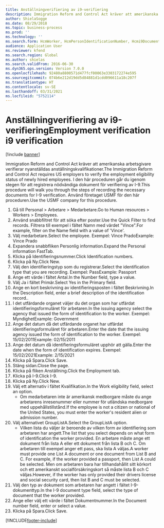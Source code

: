 ```yaml
---
title: Anställningverifiering av i9-verifiering
description: Immigration Reform and Control Act kräver att amerikanska arbetsgivare verifierar nyanställdas anställningskvalifikationer.
author: ShielaSogge
ms.date: 08/29/2018
ms.topic: business-process
ms.prod: ''
ms.technology: ''
ms.search.form: HcmWorker, HcmPersonIdentificationNumber, Hcmi9Document
audience: Application User
ms.reviewer: kfend
ms.search.region: Global
ms.author: shielas
ms.search.validFrom: 2016-06-30
ms.dyn365.ops.version: Version 7.0.0
ms.openlocfilehash: 92480a8800571d477fcf00063e3303172274e595
ms.sourcegitcommit: 074b6e212d19dd5d84881d1cdd096611a18c207f
ms.translationtype: HT
ms.contentlocale: sv-SE
ms.lasthandoff: 03/31/2021
ms.locfileid: "5752114"
---
```

# <a name="employment-verification-i9-verification"></a><span data-ttu-id="3fb36-103">Anställningverifiering av i9-verifiering</span><span class="sxs-lookup"><span data-stu-id="3fb36-103">Employment verification i9 verification</span></span>

[!include [banner](../../../includes/banner.md)]

<span data-ttu-id="3fb36-104">Immigration Reform and Control Act kräver att amerikanska arbetsgivare verifierar nyanställdas anställningskvalifikationer.</span><span class="sxs-lookup"><span data-stu-id="3fb36-104">The Immigration Reform and Control Act requires US employers to verify the employment eligibility status of newly hired employees.</span></span> <span data-ttu-id="3fb36-105">I den här proceduren går du igenom stegen för att registrera nödvändiga dokument för verifiering av I-9.</span><span class="sxs-lookup"><span data-stu-id="3fb36-105">This procedure will walk you through the steps of recording the necessary documents for I-9 verification.</span></span> <span data-ttu-id="3fb36-106">Använd företaget USMF för den här proceduren.</span><span class="sxs-lookup"><span data-stu-id="3fb36-106">Use the USMF company for this procedure.</span></span>

1. <span data-ttu-id="3fb36-107">Gå till Personal > Arbetare > Medarbetare.</span><span class="sxs-lookup"><span data-stu-id="3fb36-107">Go to Human resources > Workers > Employees.</span></span>
2. <span data-ttu-id="3fb36-108">Använd snabbfiltret för att söka efter poster.</span><span class="sxs-lookup"><span data-stu-id="3fb36-108">Use the Quick Filter to find records.</span></span> <span data-ttu-id="3fb36-109">Filtrera till exempel i fältet Namn med värdet "Vince".</span><span class="sxs-lookup"><span data-stu-id="3fb36-109">For example, filter on the Name field with a value of 'Vince'.</span></span>
3. <span data-ttu-id="3fb36-110">Välj medarbetare.</span><span class="sxs-lookup"><span data-stu-id="3fb36-110">Select the employee.</span></span> <span data-ttu-id="3fb36-111">Exempel: Vince Prado</span><span class="sxs-lookup"><span data-stu-id="3fb36-111">Example: Vince Prado</span></span>
4. <span data-ttu-id="3fb36-112">Expandera snabbfliken Personlig information.</span><span class="sxs-lookup"><span data-stu-id="3fb36-112">Expand the Personal information FastTab.</span></span>
5. <span data-ttu-id="3fb36-113">Klicka på Identifieringsnummer.</span><span class="sxs-lookup"><span data-stu-id="3fb36-113">Click Identification numbers.</span></span>
6. <span data-ttu-id="3fb36-114">Klicka på Ny.</span><span class="sxs-lookup"><span data-stu-id="3fb36-114">Click New.</span></span>
7. <span data-ttu-id="3fb36-115">Välj den identifieringstyp som du registrerar.</span><span class="sxs-lookup"><span data-stu-id="3fb36-115">Select the identification type that you are recording.</span></span> <span data-ttu-id="3fb36-116">Exempel: Pass</span><span class="sxs-lookup"><span data-stu-id="3fb36-116">Example: Passport</span></span>
8. <span data-ttu-id="3fb36-117">Ange ett värde i fältet Antal.</span><span class="sxs-lookup"><span data-stu-id="3fb36-117">In the Number field, type a value.</span></span>
9. <span data-ttu-id="3fb36-118">Välj Ja i fältet Primär.</span><span class="sxs-lookup"><span data-stu-id="3fb36-118">Select Yes in the Primary field.</span></span>
10. <span data-ttu-id="3fb36-119">Ange en kort beskrivning av identifieringsposten i fältet Beskrivning.</span><span class="sxs-lookup"><span data-stu-id="3fb36-119">In the Description field, enter a brief description of the identification record..</span></span>
11. <span data-ttu-id="3fb36-120">I det utfärdande organet väljer du det organ som har utfärdat identifieringsformuläret för arbetaren.</span><span class="sxs-lookup"><span data-stu-id="3fb36-120">In the issuing agency select the agency that issued the form of identification to the worker.</span></span> <span data-ttu-id="3fb36-121">Exempel: Myndighet</span><span class="sxs-lookup"><span data-stu-id="3fb36-121">Example: Government</span></span>
12. <span data-ttu-id="3fb36-122">Ange det datum då det utfärdande organet har utfärdat identifieringsformuläret för arbetaren.</span><span class="sxs-lookup"><span data-stu-id="3fb36-122">Enter the date that the issuing agency issued the form of identification to the worker.</span></span> <span data-ttu-id="3fb36-123">Exempel: 15/02/2011</span><span class="sxs-lookup"><span data-stu-id="3fb36-123">Example: 02/15/2011</span></span>
13. <span data-ttu-id="3fb36-124">Ange det datum då identifieringsformuläret upphör att gälla.</span><span class="sxs-lookup"><span data-stu-id="3fb36-124">Enter the date when the form of identification expires.</span></span> <span data-ttu-id="3fb36-125">Exempel: 15/02/2021</span><span class="sxs-lookup"><span data-stu-id="3fb36-125">Example: 2/15/2021</span></span>
14. <span data-ttu-id="3fb36-126">Klicka på Spara.</span><span class="sxs-lookup"><span data-stu-id="3fb36-126">Click Save.</span></span>
15. <span data-ttu-id="3fb36-127">Stäng sidan.</span><span class="sxs-lookup"><span data-stu-id="3fb36-127">Close the page.</span></span>
16. <span data-ttu-id="3fb36-128">Klicka på fliken Anställning.</span><span class="sxs-lookup"><span data-stu-id="3fb36-128">Click the Employment tab.</span></span>
17. <span data-ttu-id="3fb36-129">Klicka på I-9.</span><span class="sxs-lookup"><span data-stu-id="3fb36-129">Click I-9.</span></span>
18. <span data-ttu-id="3fb36-130">Klicka på Ny.</span><span class="sxs-lookup"><span data-stu-id="3fb36-130">Click New.</span></span>
19. <span data-ttu-id="3fb36-131">Välj ett alternativ i fältet Kvalifikation.</span><span class="sxs-lookup"><span data-stu-id="3fb36-131">In the Work eligibility field, select an option.</span></span>
    * <span data-ttu-id="3fb36-132">Om medarbetaren inte är amerikansk medborgare måste du ange arbetarens inresenummer eller nummer för utländska medborgare med uppehållstillstånd.</span><span class="sxs-lookup"><span data-stu-id="3fb36-132">If the employee is not a citizen or national of the United States, you must enter the worker's resident alien or admission number.</span></span>  
20. <span data-ttu-id="3fb36-133">Välj alternativet GroupListA.</span><span class="sxs-lookup"><span data-stu-id="3fb36-133">Select the GroupListA option.</span></span>
    * <span data-ttu-id="3fb36-134">Vilken lista du väljer är beroende av vilken form av identifiering som arbetaren har angett.</span><span class="sxs-lookup"><span data-stu-id="3fb36-134">The list that you select depends on what form of identification the worker provided.</span></span> <span data-ttu-id="3fb36-135">En arbetare måste ange ett dokument från lista A eller ett dokument från lista B och C. Om arbetaren till exempel anger ett pass, ska lista A väljas.</span><span class="sxs-lookup"><span data-stu-id="3fb36-135">A worker must provide one List A document or one document from List B and C. For example, if the worker provided a passport, then List A could be selected.</span></span> <span data-ttu-id="3fb36-136">Men om arbetaren bara har tillhandahållit sitt körkort och ett amerikanskt socialförsäkringskort så måste lista B och C väljas.</span><span class="sxs-lookup"><span data-stu-id="3fb36-136">However, if the worker has only provided their drivers license and social security card, then list B and C must be selected.</span></span>  
21. <span data-ttu-id="3fb36-137">Välj den typ av dokument som arbetaren har angett i fältet I-9-dokumenttyp.</span><span class="sxs-lookup"><span data-stu-id="3fb36-137">In the I-9 document type field, select the type of document that the worker provided.</span></span>
22. <span data-ttu-id="3fb36-138">Ange eller välj ett värde i fältet Dokumentnummer.</span><span class="sxs-lookup"><span data-stu-id="3fb36-138">In the Document number field, enter or select a value.</span></span>
23. <span data-ttu-id="3fb36-139">Klicka på Spara.</span><span class="sxs-lookup"><span data-stu-id="3fb36-139">Click Save.</span></span>



[!INCLUDE[footer-include](../../../../../includes/footer-banner.md)]